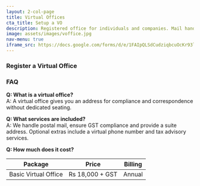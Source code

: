 ```yaml
---
layout: 2-col-page
title: Virtual Offices
cta_title: Setup a VO
description: Registered office for individuals and companies. Mail handling, virtual number and meeting room benefits.
image: assets/images/voffice.jpg
nav-menu: true
iframe_src: https://docs.google.com/forms/d/e/1FAIpQLSdCudziqbcuOcKr93lg2N4wKiR_eyY8ccHJlJjCCDnutMI4_A/viewform?embedded=true
---
```


### Register a Virtual Office

### FAQ

**Q: What is a virtual office?**  
A: A virtual office gives you an address for compliance and correspondence without dedicated seating.

**Q: What services are included?**  
A: We handle postal mail, ensure GST compliance and provide a suite address. Optional extras include a virtual phone number and tax advisory services.

**Q: How much does it cost?**

| Package | Price | Billing |
| --- | --- | --- |
| Basic Virtual Office | Rs 18,000 + GST | Annual |
